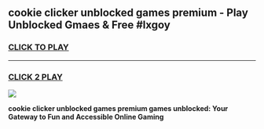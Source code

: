 
## cookie clicker unblocked games premium - Play Unblocked Gmaes & Free #lxgoy
<h3>
<a href="https://news.freeplayer.one?title=cookie_clicker_unblocked_games_premium&ref=03M">CLICK TO PLAY</a></h3>
<hr>

<h3>
<a href="https://news.freeplayer.one?title=cookie_clicker_unblocked_games_premium&ref=03M">CLICK 2 PLAY</a>
  
</h3>

<a href="https://news.freeplayer.one?title=cookie_clicker_unblocked_games_premium&ref=03M"><img src="https://clearcache.store/games.png"></a>


**cookie clicker unblocked games premium games unblocked: Your Gateway to Fun and Accessible Online Gaming**

